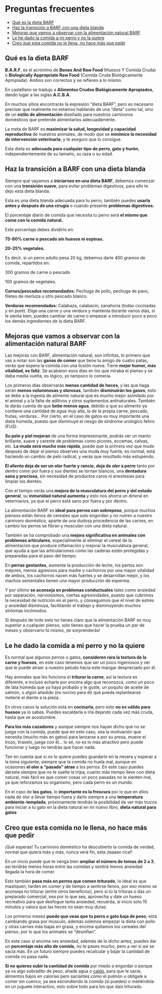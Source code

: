 # Preguntas frecuentes

- [Qué es la dieta BARF](#qué-es-la-dieta-barf)
- [Haz la transición a BARF con una dieta blanda](#haz-la-transición-a-barf-con-una-dieta-blanda)
- [Mejoras que vamos a observar con la alimentación natural BARF](#mejoras-que-vamos-a-observar-con-la-alimentación-natural-barf)
- [Le he dado la comida a mi perro y no la quiere](#le-he-dado-la-comida-a-mi-perro-y-no-la-quiere)
- [Creo que esta comida no le llena, no hace más que pedir](#creo-que-esta-comida-no-le-llena-no-hace-más-que-pedir)

## Qué es la dieta BARF

**B.A.R.F**, es el acrónimo de **Bones And Raw Food** (Huesos Y Comida Cruda) o **Biologically Appropriate Raw Food** (Comida Cruda Biológicamente Apropiada). Ambos son correctos y se refieren a lo mismo.

En castellano se tradujo a **Alimentos Crudos Biológicamente Apropiados**, dando lugar a las siglas **A.C.B.A**.

En muchos sitios encontrarás la expresión “dieta BARF”, pero es necesario precisar que realmente no estamos hablando de una “dieta” como tal, sino de un **estilo de alimentación** diseñado para nuestros carnívoros domésticos que pretende alimentarlos adecuadamente.

La meta de BARF es **maximizar la salud, longevidad y capacidad reproductiva** de nuestros animales, de modo que se **minimice la necesidad**  **de intervención veterinaria**, y te aseguro que lo consigue.

Esta dieta es **adecuada para cualquier tipo de perro, gato y hurón**, independientemente de su tamaño, su raza o su edad.

## Haz la transición a BARF con una dieta blanda

Siempre que vayamos a **iniciarnos en una dieta BARF**, debemos comenzar con una **transición suave**, para evitar problemas digestivos, para ello te dejo esta dieta blanda.

Esta es una dieta blanda adecuada para tu perro, también puedes **usarla antes y después de una cirugía** o cuando presente **problemas digestivos.**

El porcentaje diario de comida que necesita tu perro será **el mismo que come con la comida natural.**

Este porcentaje debes dividirlo en:

**75-80% carne o pescado sin huesos ni espinas.**

**20-25% vegetales.**

Es decir, si un perro adulto pesa 20 kg, debemos darle 400 gramos de comida, repartidos en:

300 gramos de carne o pescado

100 gramos de vegetales.

**Carnes/pescados recomendados:** Pechuga de pollo, pechuga de pavo, filetes de merluza u otro pescado blanco.

**Verduras recomendadas:** Calabaza, calabacín, zanahoria (todas cocinadas y en puré). Elige una carne y una verdura y mantenla durante varios días, si le sienta bien, puedes cambiar de carne o empezar a introducir poco a poco los demás ingredientes de la dieta BARF.

## Mejoras que vamos a observar con la alimentación natural BARF

Las mejoras con BARF, alimentación natural, son infinitas, lo primero que vas a notar son las **ganas de comer** que tiene tu amigo de cuatro patas, verás que espera la comida con una ilusión nueva. Tiene **mejor humor, más vitalidad, es feliz**. Se acabaron esos días en los que miraba el pienso y se daba media vuelta, es lógico, yo tampoco lo comería.

Los primeros días observarás **menos cantidad de heces**, y las que haga serán **menos voluminosas y olorosas**, también **disminuirán los gases**, esto se debe a la ingesta de alimento natural que es mucho mejor asimilado por el animal y a la falta de aditivos y otros suplementos antinaturales. También te darás cuenta de que **bebe menos agua**, debido a que su alimento ya contiene una cantidad de agua muy alta, la de la propia carne, pescado, frutas, verduras… Por cierto, en el caso de gatos es muy importante una dieta húmeda, puesto que disminuye el riesgo de síndrome urológico felino (FUS).

**Su pelo y piel mejoran** de una forma impresionante, podrás ver un manto brillante, suave y carente de problemas como picores, eccemas, calvas, etc. **La muda será mucho más rápida**, puede que la primera vez que mude después de dejar el pienso observes una muda muy fuerte, es normal, está haciendo un cambio de pelo radical, y verás que resultado más estupendo.

**El aliento deja de ser un olor fuerte y rancio**, **deja de oler a perro** tanto por dentro como por fuera y sus dientes se tornan blancos, una **dentadura sana y preciosa**, sin necesidad de productos caros ni anestesias para limpiar los dientes.

Con el tiempo verás una **mejora de la musculatura del perro y del estado general**, su **inmunidad natural aumenta** y esto nos ahorra un dineral en veterinarios, ya que el perro está sano por fuera y por dentro.

La alimentación BARF es **ideal para perros con sobrepeso**, porque muchos piensos están llenos de cereales que solo engordan y no nutren a nuestro carnívoro doméstico, aparte de una dudosa procedencia de las carnes, en cambio los perros se fibran y musculan con una dieta natural.

También se ha comprobado una **mejora significativa en animales con problemas articulares**, especialmente al eliminar el cereal de la alimentación que produce inflamación y mejorar la musculatura general, que ayuda a que las articulaciones como las caderas estén protegidas y preparadas para el paso del tiempo.

En **perras gestantes**, aumenta la producción de leche, los partos son mejores, menos agresivos para madre y cachorros por una mayor vitalidad de ambos, los cachorros nacen más fuertes y se desarrollan mejor, y los machos sementales tienen una mayor producción de esperma.

Y por último **se aconseja en problemas conductuales** tales como ansiedad por separación, nerviosismos, ciertas agresividades, puesto que cubrimos la necesidad de nutrición en el perro, y conseguimos que el nivel de estrés y ansiedad disminuya, facilitando el trabajo y disminuyendo muchos síntomas incómodos.

Si después de todo esto no tienes claro que la alimentación BARF es muy superior a cualquier pienso, solo tienes que hacer la prueba un par de meses y observarlo tú mismo, ¡te sorprenderás!

## Le he dado la comida a mi perro y no la quiere

Es normal que algunos perros o gatos, **consideren rara la textura de la carne y huesos**, en este caso tenemos que ser un poco ingeniosos y ver que le puede atraer a nuestro peludo hacia este mangar despreciado por él.

Hay animales que les funciona el **triturar la carne**, así la textura es diferente, e incluso echarle por encima algo que reconozca, como un poco de lata húmeda que ya haya probado y le guste, un poquito de aceite de salmón, o algún añadido (no nocivo para él) que pueda replantearse meterle el diente a la pieza.

En otros casos la solución está en **cocinarla**, pero esto **no es válido para huesos** ya lo sabes. Puedes escaldarla e irla dejando cada vez más cruda, hasta que se acostumbre.

**Para los más cazadores** y aunque siempre nos hayan dicho que no se juega con la comida, puede que en este caso, sea la motivación que necesita (mucho más en gatos) para lanzarse a por su presa, mueve el trozo, tíraselo, juega con él… lo sé, no es lo más atractivo pero puede funcionar y luego no tendrás que hacer nada.

Ten en cuenta que si no lo quiere puedes guardarlo en la nevera y esperar a la toma siguiente, siempre que la comida no huela mal, aunque en ocasiones **el olor a “pasado” atrae** a los perros. En este caso puedes dársela siempre que no le suelte la tripa, cuanto más tiempo lleve con dieta natural, más fácil es que comer cosas un poco pasadas no le sienten mal, ya que reforzamos su organismo, pero cada perro es un mundo.

En el caso de **los gatos**, lo **importante es la frescura** por lo que en ellos nada de olor a llevar tiempo fuera y darlo siempre a una **temperatura ambiente-templada**, próximamente tendrás la posibilidad de ver más trucos para iniciar a tu gato en la dieta natural en mi nuevo libro, **dieta natural para gatos**

## Creo que esta comida no le llena, no hace más que pedir

¡Qué esperas! Tu carnívoro doméstico ha descubierto la comida de verdad, normal que quiera más y más, nunca verá fin, esta ¡taaaan rica!!

En un inicio puede que te venga bien **ampliar el número de tomas de 2 a 3**, así tendrás menos horas entre las comidas y sentirá menos ansiedad llegada la hora de comer.

Esto también **pasa más en perros que comen triturado**, lo ideal es que mastiquen, tarden en comer y de tiempo a sentirse llenos, por eso mismo se aconseja no triturar (entre otros beneficios), pero si tú la trituras o das un preparado comercial, sea por lo que sea, aprovecha y dale un hueso recreativo para que desfogue tanta ansiedad, recuerda, al inicio solo 15 minutos y valora que las heces no sean muy duras.

Los primeros meses **puede que veas que tu perro o gato baja de peso**, está cambiando grasa por músculo, además solemos empezar la dieta con pollo y otras carnes más bajas en grasa, y encima quitamos los cereales del pienso, por lo que los animales se “desinflan”.

En este caso si encima ves ansiedad, además de lo dicho antes, puedes dar un **porcentaje más alto de comida**, no te pases mucho, pero a ver si así se sacia más. En un futuro siempre puedes recalcular y bajar la cantidad de comida no pasa nada.

**Si no quieres subir la cantidad de comida** por miedo a engordar o porque ya va algo sobradito de peso, añade agua o [caldo](https://www.naturzoo.com/receta-caldo-de-huesos/), para que le sacie, alimentos bajos en calorías pero saciantes como el pulmón u oblígale a comer sin cuenco, ya sea escondiendo la comida (si puedes) o metiéndola en un juguete interactivo, esto sobre todo para los que dais triturado.
